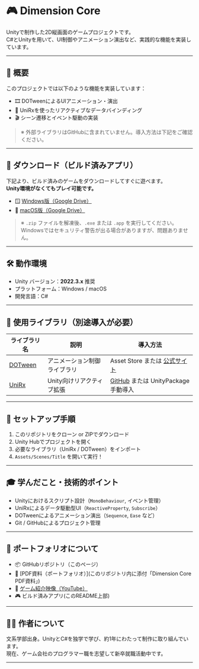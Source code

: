 # 🎮 Dimension Core

Unityで制作した2D縦画面のゲームプロジェクトです。  
C#とUnityを用いて、UI制御やアニメーション演出など、実践的な機能を実装しています。

---

## 📌 概要

このプロジェクトでは以下のような機能を実装しています：

- 🎞️ DOTweenによるUIアニメーション・演出
- 🔁 UniRxを使ったリアクティブなデータバインディング
- 🎬 シーン遷移とイベント駆動の実装

> ※ 外部ライブラリはGitHubに含まれていません。導入方法は下記をご確認ください。

---

## 💾 ダウンロード（ビルド済みアプリ）

下記より、ビルド済みのゲームをダウンロードしてすぐに遊べます。  
**Unity環境がなくてもプレイ可能です。**

- 🪟 [Windows版（Google Drive）](https://drive.google.com/xxxxx)  
- 🍎 [macOS版（Google Drive）](https://drive.google.com/yyyyy)

> ※ `.zip` ファイルを解凍後、`.exe` または `.app` を実行してください。  
> Windowsではセキュリティ警告が出る場合がありますが、問題ありません。

---

## 🛠️ 動作環境

- Unity バージョン：**2022.3.x** 推奨  
- プラットフォーム：Windows / macOS  
- 開発言語：C#

---

## 🧩 使用ライブラリ（別途導入が必要）

| ライブラリ名 | 説明 | 導入方法 |
|--------------|------|----------|
| [DOTween](http://dotween.demigiant.com/) | アニメーション制御ライブラリ | Asset Store または [公式サイト](http://dotween.demigiant.com/) |
| [UniRx](https://github.com/neuecc/UniRx) | Unity向けリアクティブ拡張 | [GitHub](https://github.com/neuecc/UniRx) または UnityPackage 手動導入 |

---

## 🚀 セットアップ手順

1. このリポジトリをクローン or ZIPでダウンロード  
2. Unity Hubでプロジェクトを開く  
3. 必要なライブラリ（UniRx / DOTween）をインポート  
4. `Assets/Scenes/Title` を開いて実行！

---

## 🎓 学んだこと・技術的ポイント

- Unityにおけるスクリプト設計（`MonoBehaviour`, イベント管理）
- UniRxによるデータ駆動型UI（`ReactiveProperty`, `Subscribe`）
- DOTweenによるアニメーション演出（`Sequence`, `Ease` など）
- Git / GitHubによるプロジェクト管理

---

## 📃 ポートフォリオについて

- 📦 GitHubリポジトリ（このページ）  
- 📄 [PDF資料（ポートフォリオ）](このリポジトリ内に添付「Dimension Core PDF資料」)  
- 🎥 [ゲーム紹介映像（YouTube）](https://youtu.be/Y6EHVeLFPqE)
- 🎮 ビルド済みアプリ(このREADME上部)

---

## 🙋‍♀️ 作者について

文系学部出身。UnityとC#を独学で学び、約1年にわたって制作に取り組んでいます。  
現在、ゲーム会社のプログラマー職を志望して新卒就職活動中です。

---
